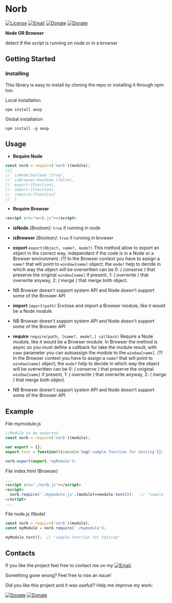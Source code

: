 # Norb
[![License](https://img.shields.io/badge/License-MIT-1a237e.svg)](./LICENSE)
[![Email](https://img.shields.io/badge/Contact-email-00897b.svg)](mailto:daniele.domenichelli.5+ddomen@gmail.com)
[![Donate](https://img.shields.io/badge/Donate-PayPal-4caf50.svg)](https://www.paypal.com/cgi-bin/webscr?cmd=_donations&business=6QCNG6UMSRCPC&lc=GB&item_name=ddomen&item_number=aoop&no_note=0&cn=Add%20a%20message%3a&no_shipping=2&currency_code=EUR&bn=PP%2dDonationsBF%3abtn_donate_SM%2egif%3aNonHosted)
[![Donate](https://img.shields.io/badge/Donate-bitcoin-4caf50.svg)](https://blockchain.info/payment_request?address=1FTkcYbdwsHEbJBS3c1xD62KKCKskT14AE&amount_local=5&currency=EUR&nosavecurrency=true&message=ddomen%20software)

**Node OR Browser**

detect if the script is running on node or in a browser

## Getting Started
### Installing
This library is easy to install by cloning the repo or installing it through npm too:

Local installation
```
npm install aoop
```
Global installation
```
npm install -g aoop
```

## Usage
* **Require Node**
```javascript
const norb = require('norb')(module);
//{
//  isNode:boolean (true),
//  isBrowser:boolean (false),
//  export:[Function],
//  import:[Function],
//  require:[Function]
//  }
```

* **Require Browser**
```html
<script src="norb.js"></script>
```

* **isNode** *[Boolean]*: `true` if running in node
* **isBrowser** *[Boolean]*: `true` if running in browser
* **export**  `export(Object, name?, mode?)`
This method allow to export an object in the correct way, independant if the code is in a Node or a Browser environment. *(?)* In the Browser context you have to assign a `name?` that will point to `window[name]` object; the `mode?` help to decide in which way the object will be overwritten can be 0: *( conserve )* that preserve the original `window[name]` if present, 1: *( overwrite )* that overwrite anyway, 2: *( merge )* that merge both object.

* NB Browser doesn't support system API and Node doesn't support some of the Broswer API

* **import** `import(path)`
Enclose and import a Browser module, like it would be a Node module.

* NB Browser doesn't support system API and Node doesn't support some of the Broswer API

* **require** `require(path, [name?, mode?,] callback)`
Require a Node module, like it would be a Browser module. In Browser the method is async so you must define a callback for take the module result; with `name` parameter you can autoassign the module to the `window[name]`. *(?)* In the Browser context you have to assign a `name?` that will point to `window[name]` object; the `mode?` help to decide in which way the object will be overwritten can be 0: *( conserve )* that preserve the original `window[name]` if present, 1: *( overwrite )* that overwrite anyway, 2: *( merge )* that merge both object.

* NB Browser doesn't support system API and Node doesn't support some of the Broswer API

## Example
File mymodule.js
```javascript
//Module to be exported
const norb = require('norb')(module);

var export = {};
export.test = function(){console.log('sample function for testing')};

norb.export(export,'myModule');
```
File index.html (Browser)
```html
...
<script src="./norb.js"></script>
<script>
  norb.require('./mymodule.js',(module)=>module.test());   // "sample function for testing"
</script>
...
```
File node.js (Node)
```javascript
const norb = require('norb')(module);
const myModule = norb.require('./mymodule');

myModule.test();  // "sample function for testing"
```


## Contacts
If you like the project feel free to contact me on my [![Email](https://img.shields.io/badge/Contact-email-00897b.svg)](mailto:daniele.domenichelli.5+ddomen@gmail.com).

Something gone wrong? Feel free to rise an issue!

Did you like this project and it was usefull? Help me improve my work:

[![Donate](https://img.shields.io/badge/Donate-PayPal-4caf50.svg)](https://www.paypal.com/cgi-bin/webscr?cmd=_donations&business=6QCNG6UMSRCPC&lc=GB&item_name=ddomen&item_number=aoop&no_note=0&cn=Add%20a%20message%3a&no_shipping=2&currency_code=EUR&bn=PP%2dDonationsBF%3abtn_donate_SM%2egif%3aNonHosted)
[![Donate](https://img.shields.io/badge/Donate-bitcoin-4caf50.svg)](https://blockchain.info/payment_request?address=1FTkcYbdwsHEbJBS3c1xD62KKCKskT14AE&amount_local=5&currency=EUR&nosavecurrency=true&message=ddomen%20software)
